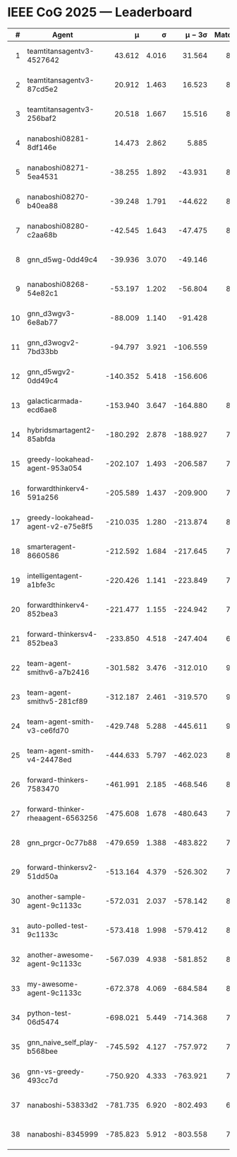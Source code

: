 # IEEE CoG 2025 — Leaderboard

| # | Agent | μ | σ | μ − 3σ | Matches | Updated |
|---:|---|---:|---:|---:|---:|---|
| 1 | teamtitansagentv3-4527642 | 43.612 | 4.016 | 31.564 | 8936 | 2025-08-30 23:32 |
| 2 | teamtitansagentv3-87cd5e2 | 20.912 | 1.463 | 16.523 | 8218 | 2025-08-30 23:32 |
| 3 | teamtitansagentv3-256baf2 | 20.518 | 1.667 | 15.516 | 8714 | 2025-08-30 23:32 |
| 4 | nanaboshi08281-8df146e | 14.473 | 2.862 | 5.885 | 376 | 2025-08-30 23:32 |
| 5 | nanaboshi08271-5ea4531 | -38.255 | 1.892 | -43.931 | 8678 | 2025-08-30 23:32 |
| 6 | nanaboshi08270-b40ea88 | -39.248 | 1.791 | -44.622 | 8740 | 2025-08-30 23:32 |
| 7 | nanaboshi08280-c2aa68b | -42.545 | 1.643 | -47.475 | 8278 | 2025-08-30 23:32 |
| 8 | gnn_d5wg-0dd49c4 | -39.936 | 3.070 | -49.146 | 200 | 2025-08-30 23:32 |
| 9 | nanaboshi08268-54e82c1 | -53.197 | 1.202 | -56.804 | 8580 | 2025-08-30 23:32 |
| 10 | gnn_d3wgv3-6e8ab77 | -88.009 | 1.140 | -91.428 | 258 | 2025-08-30 23:32 |
| 11 | gnn_d3wogv2-7bd33bb | -94.797 | 3.921 | -106.559 | 414 | 2025-08-30 23:32 |
| 12 | gnn_d5wgv2-0dd49c4 | -140.352 | 5.418 | -156.606 | 306 | 2025-08-30 23:32 |
| 13 | galacticarmada-ecd6ae8 | -153.940 | 3.647 | -164.880 | 8180 | 2025-08-30 23:32 |
| 14 | hybridsmartagent2-85abfda | -180.292 | 2.878 | -188.927 | 7469 | 2025-08-30 23:32 |
| 15 | greedy-lookahead-agent-953a054 | -202.107 | 1.493 | -206.587 | 7884 | 2025-08-30 23:32 |
| 16 | forwardthinkerv4-591a256 | -205.589 | 1.437 | -209.900 | 7263 | 2025-08-30 23:32 |
| 17 | greedy-lookahead-agent-v2-e75e8f5 | -210.035 | 1.280 | -213.874 | 8696 | 2025-08-30 23:32 |
| 18 | smarteragent-8660586 | -212.592 | 1.684 | -217.645 | 7229 | 2025-08-30 23:32 |
| 19 | intelligentagent-a1bfe3c | -220.426 | 1.141 | -223.849 | 7295 | 2025-08-30 23:32 |
| 20 | forwardthinkerv4-852bea3 | -221.477 | 1.155 | -224.942 | 7040 | 2025-08-30 23:32 |
| 21 | forward-thinkersv4-852bea3 | -233.850 | 4.518 | -247.404 | 6918 | 2025-08-30 23:32 |
| 22 | team-agent-smithv6-a7b2416 | -301.582 | 3.476 | -312.010 | 9080 | 2025-08-30 23:32 |
| 23 | team-agent-smithv5-281cf89 | -312.187 | 2.461 | -319.570 | 9380 | 2025-08-30 23:32 |
| 24 | team-agent-smith-v3-ce6fd70 | -429.748 | 5.288 | -445.611 | 9738 | 2025-08-30 23:32 |
| 25 | team-agent-smith-v4-24478ed | -444.633 | 5.797 | -462.023 | 8258 | 2025-08-30 23:32 |
| 26 | forward-thinkers-7583470 | -461.991 | 2.185 | -468.546 | 8340 | 2025-08-30 23:32 |
| 27 | forward-thinker-rheaagent-6563256 | -475.608 | 1.678 | -480.643 | 7642 | 2025-08-30 23:32 |
| 28 | gnn_prgcr-0c77b88 | -479.659 | 1.388 | -483.822 | 7990 | 2025-08-30 23:32 |
| 29 | forward-thinkersv2-51dd50a | -513.164 | 4.379 | -526.302 | 7814 | 2025-08-30 23:32 |
| 30 | another-sample-agent-9c1133c | -572.031 | 2.037 | -578.142 | 8900 | 2025-08-30 23:32 |
| 31 | auto-polled-test-9c1133c | -573.418 | 1.998 | -579.412 | 8700 | 2025-08-30 23:32 |
| 32 | another-awesome-agent-9c1133c | -567.039 | 4.938 | -581.852 | 8180 | 2025-08-30 23:32 |
| 33 | my-awesome-agent-9c1133c | -672.378 | 4.069 | -684.584 | 8600 | 2025-08-30 23:32 |
| 34 | python-test-06d5474 | -698.021 | 5.449 | -714.368 | 7400 | 2025-08-30 23:32 |
| 35 | gnn_naive_self_play-b568bee | -745.592 | 4.127 | -757.972 | 7360 | 2025-08-30 23:32 |
| 36 | gnn-vs-greedy-493cc7d | -750.920 | 4.333 | -763.921 | 7460 | 2025-08-30 23:32 |
| 37 | nanaboshi-53833d2 | -781.735 | 6.920 | -802.493 | 6580 | 2025-08-30 23:32 |
| 38 | nanaboshi-8345999 | -785.823 | 5.912 | -803.558 | 7530 | 2025-08-30 23:32 |
